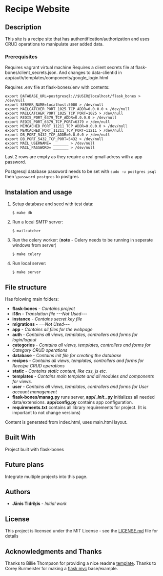 # Recipe Website

## Description

This site is a recipe site that has authentification/authorization and uses CRUD operations to manipulate user added data.

### Prerequisites

Requires vagrant virtual machine
Requires a client secrets file at flask-bones/client_secrets.json. And changes to data-clientid in app/auth/templates/components/google_login.html

Requires .env file at flask-bones/.env with contents:
```
export DATABASE_URL=postgresql://$USER@localhost/flask_bones > /dev/null
export SERVER_NAME=localhost:5000 > /dev/null
export MAILCATCHER_PORT_1025_TCP_ADDR=0.0.0.0 > /dev/null
export MAILCATCHER_PORT_1025_TCP_PORT=1025 > /dev/null
export REDIS_PORT_6379_TCP_ADDR=0.0.0.0 > /dev/null
export REDIS_PORT_6379_TCP_PORT=6379 > /dev/null
export MEMCACHED_PORT_11211_TCP_ADDR=0.0.0.0 > /dev/null
export MEMCACHED_PORT_11211_TCP_PORT=11211 > /dev/null
export DB_PORT_5432_TCP_ADDR=0.0.0.0 > /dev/null
export DB_PORT_5432_TCP_PORT=5432 > /dev/null
export MAIL_USERNAME= _______ > /dev/null
export MAIL_PASSWORD= _______ > /dev/null
```
Last 2 rows are empty as they require a real gmail adress with a app password.

Postgresql database password needs to be set with ```sudo -u postgres psql``` then ```\password postgres``` to postgres

## Instalation and usage

1. Setup database and seed with test data:

    ```
    $ make db
    ```

2. Run a local SMTP server:

    ```
    $ mailcatcher
    ```

3. Run the celery worker: (**note** - Celery needs to be running in seperate windows from server)

    ```
    $ make celery
    ```

4. Run local server:

    ```
    $ make server
    ```

## File structure

Has folowing main folders:
* **flask-bones** - *Contains project*
* **i18n** - *Translation file ---Not Used---*
* **instance** - *Contains secret key file*
* **migrations** - *---Not Used---*
* **app** - *Contains all files for the webpage*
* **auth** - *Contains all views, templates, controllers and forms for login/logout*
* **categories** - *Contains all views, templates, controllers and forms for Category CRUD operations*
* **database** - *Contains init file for creating the database*
* **recipes** - *Contains all views, templates, controllers and forms for Reecipe CRUD operations*
* **static** - *Contains static content, like css, js etc.*
* **templates** - *Contains main template and all modules and components for views.*
* **user** - *Contains all views, templates, controllers and forms for User accaunt management*
* **flask-bones/manag.py** runs server, **app/\__init__.py** initializes all needed data/extensions. **app/config.py** contains app configuration.
* **requirements.txt** contains all library requirements for project. (It is important to not change versions)

Content is generated from index.html, uses main.html layout.

## Built With

Project built with flask-bones

## Future plans

Integrate multiple projects into this page.

## Authors

* **Jānis Tidriķis** - *Initial work*

## License

This project is licensed under the MIT License - see the [LICENSE.md](https://github.com/janist7/recipe-website/blob/master/flask-bones/LICENSE) file for details

## Acknowledgments and Thanks

Thanks to Billie Thompson for providing a nice readme [template](https://gist.github.com/PurpleBooth/109311bb0361f32d87a2).
Thanks to Corey Burmeister for making a [flask mvc](https://github.com/cburmeister/flask-bones) base/example.